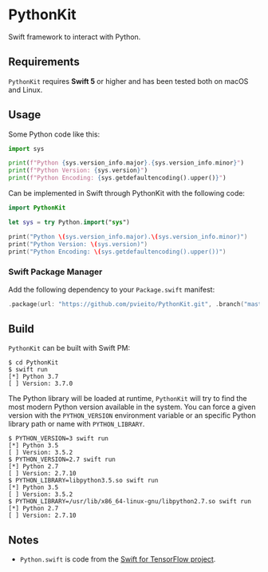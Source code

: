 #  PythonKit

Swift framework to interact with Python.

## Requirements

`PythonKit` requires **Swift 5** or higher and has been tested both on macOS and Linux.

## Usage

Some Python code like this:

```python
import sys

print(f"Python {sys.version_info.major}.{sys.version_info.minor}")
print(f"Python Version: {sys.version}")
print(f"Python Encoding: {sys.getdefaultencoding().upper()}")
```

Can be implemented in Swift through PythonKit with the following code:

```swift
import PythonKit

let sys = try Python.import("sys")

print("Python \(sys.version_info.major).\(sys.version_info.minor)")
print("Python Version: \(sys.version)")
print("Python Encoding: \(sys.getdefaultencoding().upper())")
```

### Swift Package Manager

Add the following dependency to your `Package.swift` manifest:

```swift
.package(url: "https://github.com/pvieito/PythonKit.git", .branch("master")),
```

## Build

`PythonKit` can be built with Swift PM:

```
$ cd PythonKit
$ swift run
[*] Python 3.7
[ ] Version: 3.7.0
```

The Python library will be loaded at runtime, `PythonKit` will try to find the most modern Python version available in the system. You can force a given version with the `PYTHON_VERSION` environment variable or an specific Python library path or name with `PYTHON_LIBRARY`.

```
$ PYTHON_VERSION=3 swift run
[*] Python 3.5
[ ] Version: 3.5.2
$ PYTHON_VERSION=2.7 swift run
[*] Python 2.7
[ ] Version: 2.7.10
$ PYTHON_LIBRARY=libpython3.5.so swift run
[*] Python 3.5
[ ] Version: 3.5.2
$ PYTHON_LIBRARY=/usr/lib/x86_64-linux-gnu/libpython2.7.so swift run
[*] Python 2.7
[ ] Version: 2.7.10
```

## Notes

- `Python.swift` is code from the [Swift for TensorFlow project](https://github.com/tensorflow/swift).
